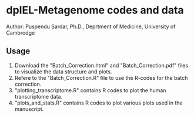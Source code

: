 # dpIEL-Metagenome codes and data
Author: Puspendu Sardar, Ph.D., Deprtment of Medicine, University of Cambrodge

## Usage
1. Download the "Batch_Correction.html" and "Batch_Correction.pdf" files to visualize the data structure and plots.
2. Refere to the "Batch_Correction.R" file to use the R-codes for the batch correction.
3. "plotting_transcriptome.R" contains R codes to plot the human transcriptome data.
4. "plots_and_stats.R" contains R codes to plot various plots used in the manuscript.